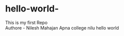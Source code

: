 # hello-world-
This is my first Repo 
<br>
Authore - Nilesh Mahajan Apna college nilu hello world 




